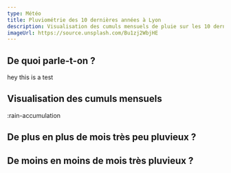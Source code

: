 ```yaml
---
type: Météo
title: Pluviométrie des 10 dernières années à Lyon
description: Visualisation des cumuls mensuels de pluie sur les 10 dernières années à la station météo de Lyon-Bron.
imageUrl: https://source.unsplash.com/Bu1zj2WbjHE
---
```


## De quoi parle-t-on ?
hey this is a test

## Visualisation des cumuls mensuels
:rain-accumulation

## De plus en plus de mois très peu pluvieux ?

## De moins en moins de mois très pluvieux ?
